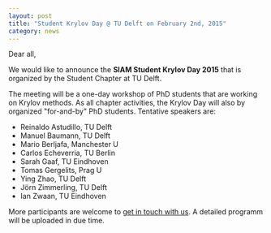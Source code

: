 ```yaml
---
layout: post
title: "Student Krylov Day @ TU Delft on February 2nd, 2015"
category: news
---
```


Dear all,

We would like to announce the **SIAM Student Krylov Day 2015** that is organized by the Student Chapter at TU Delft.

The meeting will be a one-day workshop of PhD students that are working on Krylov methods. As all chapter activities, the Krylov Day will also by organized "for-and-by" PhD students. Tentative speakers are:

+ Reinaldo Astudillo, TU Delft
+ Manuel Baumann, TU Delft
+ Mario Berljafa, Manchester U
+ Carlos Echeverria, TU Berlin
+ Sarah Gaaf, TU Eindhoven
+ Tomas Gergelits, Prag U
+ Ying Zhao,  TU Delft
+ Jörn Zimmerling, TU Delft
+ Ian Zwaan, TU Eindhoven


More participants are welcome to [get in touch with us](mailto:SIAMSC-EWI@tudelft.nl). A detailed programm will be uploaded in due time.
